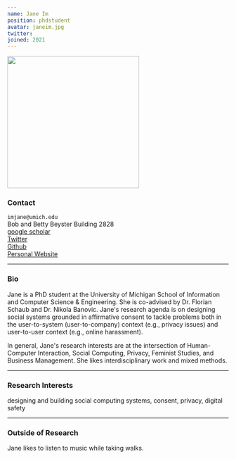 ```yaml
---
name: Jane Im
position: phdstudent
avatar: janeim.jpg
twitter: 
joined: 2021
---
```


<img width="300" src="{{site.baseurl}}/images/people/{{page.avatar}}" data-action="zoom">

### Contact

<i class="fa fa-envelope-o"></i>  `imjane@umich.edu`<br>
<i class="fa fa-building"></i> Bob and Betty Beyster Building 2828 <br>
<i class="fa fa-bar-chart"></i> [google scholar](https://scholar.google.com/citations?user=JAVUxl0AAAAJ&hl=en&oi=ao) <br>
<a href="https://twitter.com/im__jane"><i class="fa fa-twitter"></i> Twitter</a><br>
<i class="fa fa-github"></i> [Github](https://github.com/trusttri)<br>
[Personal Website](https://imjane.net/)
<hr>

### Bio

Jane is a PhD student at the University of Michigan School of Information and Computer Science & Engineering. She is co-advised by Dr. Florian Schaub and Dr. Nikola Banovic. Jane's research agenda is on designing social systems grounded in affirmative consent to tackle problems both in the user-to-system (user-to-company) context (e.g., privacy issues) and user-to-user context (e.g., online harassment).

In general, Jane's research interests are at the intersection of Human-Computer Interaction, Social Computing, Privacy, Feminist Studies, and Business Management. She likes interdisciplinary work and mixed methods.

<hr>

### Research Interests

designing and building social computing systems, consent, privacy, digital safety

<hr>

### Outside of Research

Jane likes to listen to music while taking walks. 